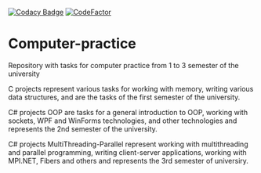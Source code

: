 [![Codacy Badge](https://api.codacy.com/project/badge/Grade/7e768121c9cd44b3ad2ac05884ed0dae)](https://app.codacy.com/gh/vladislav-miroshnikov/Computer-practice?utm_source=github.com&utm_medium=referral&utm_content=vladislav-miroshnikov/Computer-practice&utm_campaign=Badge_Grade_Settings)
[![CodeFactor](https://www.codefactor.io/repository/github/vladislav-miroshnikov/computer-practice/badge)](https://www.codefactor.io/repository/github/vladislav-miroshnikov/computer-practice)
# Computer-practice

Repository with tasks for computer practice from 1 to 3 semester of the university

C projects represent various tasks for working with memory, writing various data structures, and are the tasks of the first semester of the university.

C# projects OOP are tasks for a general introduction to OOP, working with sockets, WPF and WinForms technologies, and other technologies and represents the 2nd semester of the university.

C# projects MultiThreading-Parallel represent working with multithreading and parallel programming, writing client-server applications, working with MPI.NET, Fibers and others and represents the 3rd semester of universiry.
